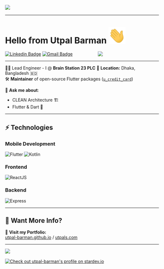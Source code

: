 ![](https://komarev.com/ghpvc/?username=utpal-barman&color=brightgreen&style=for-the-badge)

---

<h1> Hello from Utpal Barman <img src="https://raw.githubusercontent.com/ABSphreak/ABSphreak/master/gifs/Hi.gif" width="56px"></h1>

<img align='right' src='https://user-images.githubusercontent.com/5713670/87202985-820dcb80-c2b6-11ea-9f56-7ec461c497c3.gif' width='200'>

[![Linkedin Badge](https://img.shields.io/badge/-utpal—barman-blue?style=for-the-badge&logo=Linkedin&logoColor=white&link=https://www.linkedin.com/in/utpal-barman/)](https://www.linkedin.com/in/utpal-barman/) 
[![Gmail Badge](https://img.shields.io/badge/-utpal.barman.bd@gmail.com-c14438?style=for-the-badge&logo=Gmail&logoColor=white&link=mailto:utpal.barman.bd@gmail.com)](mailto:utpal.barman.bd@gmail.com)

---

🧑‍💻 Lead Engineer - I  @ **Brain Station 23 PLC**
📍 **Location:** Dhaka, Bangladesh 🇧🇩  
🛠️ **Maintainer** of open-source Flutter packages ([`u_credit_card`](https://pub.dev/packages/u_credit_card))  

💬 **Ask me about**:  
- CLEAN Architecture 🏗️  
- Flutter & Dart 📱  

---

## ⚡ Technologies

### Mobile Development
![Flutter](https://img.shields.io/badge/Mobile-Flutter-02569B?logo=Flutter&style=for-the-badge)
![Kotlin](https://img.shields.io/badge/Mobile-Kotlin-0095D5?logo=Kotlin&style=for-the-badge)

### Frontend
![ReactJS](https://img.shields.io/badge/Front--end-ReactJS-blue?logo=React&style=for-the-badge)

### Backend
![Express](https://img.shields.io/badge/Back--end-Express-orange?logo=Express&style=for-the-badge)

---

## 🔗 Want More Info?

🎯 **Visit my Portfolio:**  
[utpal-barman.github.io](https://utpal-barman.github.io/) / [utpals.com](https://utpals.com/)

---

![](http://github-profile-summary-cards.vercel.app/api/cards/profile-details?username=utpal-barman&theme=vision_friendly_dark)

[![Check out utpal-barman's profile on stardev.io](https://stardev.io/developers/utpal-barman/badge/languages/locality.svg)](https://stardev.io/developers/utpal-barman)
